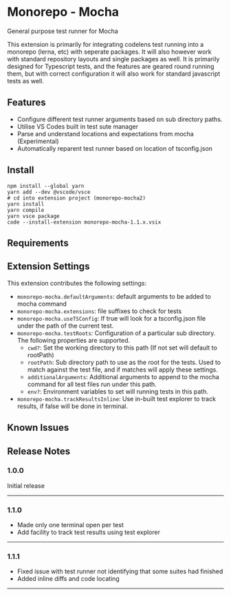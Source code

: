# Monorepo - Mocha

General purpose test runner for Mocha

This extension is primarily for integrating codelens test running into a monorepo (lerna, etc) with seperate packages.
It will also however work with standard repository layouts and single packages as well.
It is primarily designed for Typescript tests, and the features are geared round running them, but with correct configuration it will also work for standard javascript tests as well.

## Features

* Configure different test runner arguments based on sub directory paths.
* Utilise VS Codes built in test sute manager
* Parse and understand locations and expectations from mocha (Experimental)
* Automatically reparent test runner based on location of tsconfig.json

## Install
```
npm install --global yarn
yarn add --dev @vscode/vsce
# cd into extension project (monorepo-mocha2)
yarn install
yarn compile
yarn vsce package
code --install-extension monorepo-mocha-1.1.x.vsix
```

## Requirements

## Extension Settings

This extension contributes the following settings:

* `monorepo-mocha.defaultArguments`: default arguments to be added to mocha command
* `monorepo-mocha.extensions`: file suffixes to check for tests
* `monorepo-mocha.useTSConfig`: If true will look for a tsconfig.json file under the path of the current test.
* `monorepo-mocha.testRoots`: Configuration of a particular sub directory. The following properties are supported.
  * `cwd?`: Set the working directory to this path (If not set will default to rootPath)
  * `rootPath`: Sub directory path to use as the root for the tests. Used to match against the test file, and if matches will apply these settings.
  * `additionalArguments`: Additional arguments to append to the mocha command for all test files run under this path.
  * `env?`: Environment variables to set will running tests in this path.
* `monorepo-mocha.trackResultsInline`: Use in-built test explorer to track results, if false will be done in terminal.

## Known Issues
  
## Release Notes

### 1.0.0

Initial release

-----------------------------------------------------------------------------------------------------------
### 1.1.0

* Made only one terminal open per test
* Add facility to track test results using test explorer

-----------------------------------------------------------------------------------------------------------

### 1.1.1

* Fixed issue with test runner not identifying that some suites had finished
* Added inline diffs and code locating


-----------------------------------------------------------------------------------------------------------
